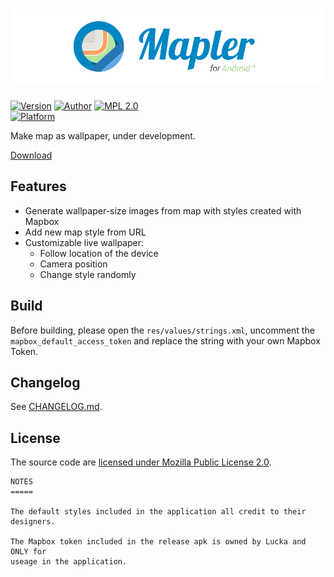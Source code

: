 # [![Banner](./resource/banner.svg)](https://github.com/lucka-me/mapler-android)

[![Version](https://img.shields.io/github/release/lucka-me/mapler-android.svg?color=yellow&label=version)](./CHANGELOG.md "Changelog") [![Author](https://img.shields.io/badge/author-Lucka-2578B5.svg)](https://lucka.moe "Blog") [![MPL 2.0](https://img.shields.io/badge/license-MPL_2.0-000000.svg)](./LICENSE "License")  
[![Platform](https://img.shields.io/badge/android-6.0+-78C257.svg)](https://www.android.com/versions/marshmallow-6-0/ "Android 6.0")

Make map as wallpaper, under development.

[Download](https://github.com/lucka-me/mapler-android/releases "Releases")

## Features
- Generate wallpaper-size images from map with styles created with Mapbox
- Add new map style from URL
- Customizable live wallpaper:
  - Follow location of the device
  - Camera position
  - Change style randomly

## Build
Before building, please open the `res/values/strings.xml`, uncomment the `mapbox_default_access_token` and replace the string with your own Mapbox Token.  

## Changelog
See [CHANGELOG.md](./CHANGELOG.md).

## License
The source code are [licensed under Mozilla Public License 2.0](./LICENSE).

```
NOTES
=====

The default styles included in the application all credit to their designers.

The Mapbox token included in the release apk is owned by Lucka and ONLY for
useage in the application.
```
